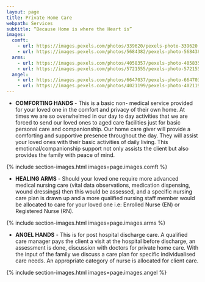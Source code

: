 ```yaml
---
layout: page
title: Private Home Care
webpath: Services
subtitle: “Because Home is where the Heart is”
images:
  comft:
    - url: https://images.pexels.com/photos/339620/pexels-photo-339620.jpeg
    - url: https://images.pexels.com/photos/5684382/pexels-photo-5684382.jpeg
  arms:
    - url: https://images.pexels.com/photos/4058357/pexels-photo-4058357.jpeg
    - url: https://images.pexels.com/photos/5721555/pexels-photo-5721555.jpeg
  angel:
    - url: https://images.pexels.com/photos/6647037/pexels-photo-6647037.jpeg
    - url: https://images.pexels.com/photos/4021199/pexels-photo-4021199.jpeg
---
```





* **COMFORTING HANDS** - 
This is a basic non- medical service provided for your loved one in the comfort and privacy of their own home. At times we are so overwhelmed in our day to day activities that we are forced to send our loved ones to aged care facilities just for basic personal care and companionship. Our home care giver will provide a comforting and supportive presence throughout the day. They will assist your loved ones with their basic activities of daily living. This emotional/companionship support not only assists the client but also provides the family with peace of mind.

{% include section-images.html images=page.images.comft %}
<br>

* **HEALING ARMS** - Should your loved one require more advanced medical nursing care (vital data observations, medication dispensing, wound dressings) then this would be assessed, and a specific nursing care plan is drawn up and a more qualified nursing staff member would be allocated to care for your loved one i.e: Enrolled Nurse (EN) or Registered Nurse (RN).

{% include section-images.html images=page.images.arms %}
<br>

* **ANGEL HANDS** - This is for post hospital discharge care. A qualified care manager pays the client a visit at the hospital before discharge, an assessment is done, discussion with doctors for private home care. With the input of the family we discuss a care plan for specific individualised care needs. An appropriate category of nurse is allocated for client care.

{% include section-images.html images=page.images.angel %}
